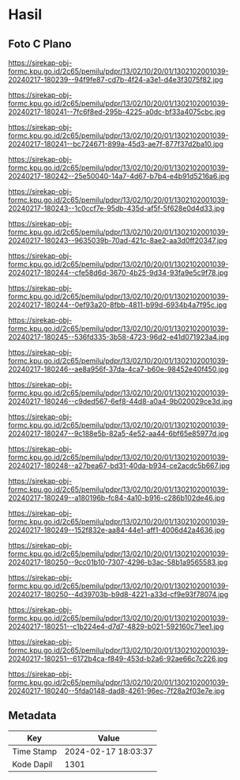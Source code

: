 # Hasil

## Foto C Plano

https://sirekap-obj-formc.kpu.go.id/2c65/pemilu/pdpr/13/02/10/20/01/1302102001039-20240217-180239--94f9fe87-cd7b-4f24-a3e1-d4e3f3075f82.jpg

https://sirekap-obj-formc.kpu.go.id/2c65/pemilu/pdpr/13/02/10/20/01/1302102001039-20240217-180241--7fc6f8ed-295b-4225-a0dc-bf33a4075cbc.jpg

https://sirekap-obj-formc.kpu.go.id/2c65/pemilu/pdpr/13/02/10/20/01/1302102001039-20240217-180241--bc724671-899a-45d3-ae7f-877f37d2ba10.jpg

https://sirekap-obj-formc.kpu.go.id/2c65/pemilu/pdpr/13/02/10/20/01/1302102001039-20240217-180242--25e50040-14a7-4d67-b7b4-e4b91d5216a6.jpg

https://sirekap-obj-formc.kpu.go.id/2c65/pemilu/pdpr/13/02/10/20/01/1302102001039-20240217-180243--1c0ccf7e-95db-435d-af5f-5f628e0d4d33.jpg

https://sirekap-obj-formc.kpu.go.id/2c65/pemilu/pdpr/13/02/10/20/01/1302102001039-20240217-180243--9635039b-70ad-421c-8ae2-aa3d0ff20347.jpg

https://sirekap-obj-formc.kpu.go.id/2c65/pemilu/pdpr/13/02/10/20/01/1302102001039-20240217-180244--cfe58d6d-3670-4b25-9d34-93fa9e5c9f78.jpg

https://sirekap-obj-formc.kpu.go.id/2c65/pemilu/pdpr/13/02/10/20/01/1302102001039-20240217-180244--0ef93a20-8fbb-4811-b99d-6934b4a7f95c.jpg

https://sirekap-obj-formc.kpu.go.id/2c65/pemilu/pdpr/13/02/10/20/01/1302102001039-20240217-180245--536fd335-3b58-4723-96d2-e41d071923a4.jpg

https://sirekap-obj-formc.kpu.go.id/2c65/pemilu/pdpr/13/02/10/20/01/1302102001039-20240217-180246--ae8a956f-37da-4ca7-b60e-98452e40f450.jpg

https://sirekap-obj-formc.kpu.go.id/2c65/pemilu/pdpr/13/02/10/20/01/1302102001039-20240217-180246--c9ded567-6ef8-44d8-a0a4-9b020029ce3d.jpg

https://sirekap-obj-formc.kpu.go.id/2c65/pemilu/pdpr/13/02/10/20/01/1302102001039-20240217-180247--9c188e5b-82a5-4e52-aa44-6bf65e85977d.jpg

https://sirekap-obj-formc.kpu.go.id/2c65/pemilu/pdpr/13/02/10/20/01/1302102001039-20240217-180248--a27bea67-bd31-40da-b934-ce2acdc5b667.jpg

https://sirekap-obj-formc.kpu.go.id/2c65/pemilu/pdpr/13/02/10/20/01/1302102001039-20240217-180249--a180196b-fc84-4a10-b916-c286b102de46.jpg

https://sirekap-obj-formc.kpu.go.id/2c65/pemilu/pdpr/13/02/10/20/01/1302102001039-20240217-180249--152f832e-aa84-44e1-aff1-4006d42a4636.jpg

https://sirekap-obj-formc.kpu.go.id/2c65/pemilu/pdpr/13/02/10/20/01/1302102001039-20240217-180250--9cc01b10-7307-4296-b3ac-58b1a9565583.jpg

https://sirekap-obj-formc.kpu.go.id/2c65/pemilu/pdpr/13/02/10/20/01/1302102001039-20240217-180250--4d39703b-b9d8-4221-a33d-cf9e93f78074.jpg

https://sirekap-obj-formc.kpu.go.id/2c65/pemilu/pdpr/13/02/10/20/01/1302102001039-20240217-180251--c1b224e4-d7d7-4829-b021-592160c71ee1.jpg

https://sirekap-obj-formc.kpu.go.id/2c65/pemilu/pdpr/13/02/10/20/01/1302102001039-20240217-180251--6172b4ca-f849-453d-b2a6-92ae66c7c226.jpg

https://sirekap-obj-formc.kpu.go.id/2c65/pemilu/pdpr/13/02/10/20/01/1302102001039-20240217-180240--5fda0148-dad8-4261-96ec-7f28a2f03e7e.jpg


## Metadata

| Key        | Value               |
| ---------- | ------------------- |
| Time Stamp | 2024-02-17 18:03:37 |
| Kode Dapil | 1301                |




